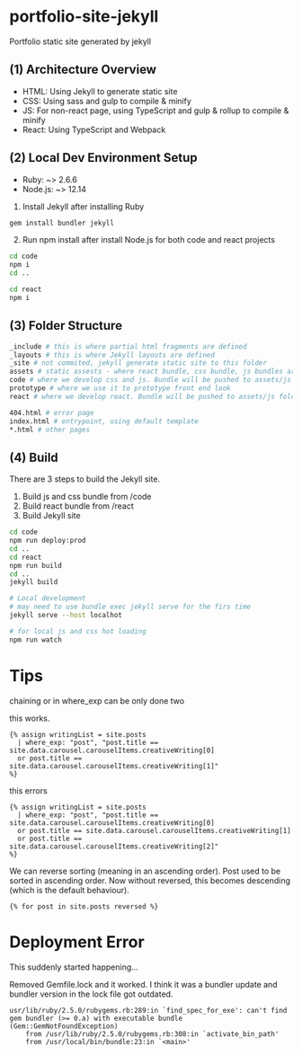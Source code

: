 # portfolio-site-jekyll

Portfolio static site generated by jekyll

## (1) Architecture Overview

- HTML: Using Jekyll to generate static site
- CSS: Using sass and gulp to compile & minify
- JS: For non-react page, using TypeScript and gulp & rollup to compile & minify
- React: Using TypeScript and Webpack

## (2) Local Dev Environment Setup

- Ruby: ~> 2.6.6
- Node.js: ~> 12.14

1. Install Jekyll after installing Ruby

```bash
gem install bundler jekyll
```

2. Run npm install after install Node.js for both code and react projects

```bash
cd code
npm i
cd ..

cd react
npm i
```

## (3) Folder Structure

```bash
_include # this is where partial html fragments are defined 
_layouts # this is where Jekyll layouts are defined
_site # not commited, jekyll generate static site to this folder
assets # static assests - where react bundle, css bundle, js bundles are pushed. Images are directly added and source controlled
code # where we develop css and js. Bundle will be pushed to assets/js and assets/css folders
prototype # where we use it to prototype front end look
react # where we develop react. Bundle will be pushed to assets/js folder 

404.html # error page
index.html # entrypoint, using default template
*.html # other pages
```

## (4) Build

There are 3 steps to build the Jekyll site.

1. Build js and css bundle from /code
2. Build react bundle from /react
3. Build Jekyll site

```bash
cd code
npm run deploy:prod
cd ..
cd react
npm run build
cd ..
jekyll build 

# Local development
# may need to use bundle exec jekyll serve for the firs time
jekyll serve --host localhot

# for local js and css hot loading
npm run watch
```

# Tips

chaining or in where_exp can be only done two

this works.

```
{% assign writingList = site.posts 
  | where_exp: "post", "post.title == site.data.carousel.carouselItems.creativeWriting[0] 
  or post.title == site.data.carousel.carouselItems.creativeWriting[1]"
%}
```

this errors

```
{% assign writingList = site.posts 
  | where_exp: "post", "post.title == site.data.carousel.carouselItems.creativeWriting[0] 
  or post.title == site.data.carousel.carouselItems.creativeWriting[1]
  or post.title == site.data.carousel.carouselItems.creativeWriting[2]"
%}

```

We can reverse sorting (meaning in an ascending order). Post used to be sorted in ascending order. Now without reversed, this becomes descending (which is the default behaviour). 

```
{% for post in site.posts reversed %}
```

# Deployment Error

This suddenly started happening...

Removed Gemfile.lock and it worked. I think it was a bundler update and bundler version in the lock file got outdated.

```
usr/lib/ruby/2.5.0/rubygems.rb:289:in `find_spec_for_exe': can't find gem bundler (>= 0.a) with executable bundle (Gem::GemNotFoundException)
	from /usr/lib/ruby/2.5.0/rubygems.rb:308:in `activate_bin_path'
	from /usr/local/bin/bundle:23:in `<main>'
```
